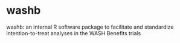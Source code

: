 # washb
washb: an internal R software package to facilitate and standardize intention-to-treat analyses in the WASH Benefits trials
